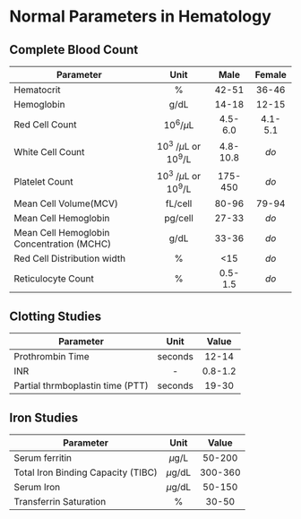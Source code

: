 # Normal Parameters in Hematology

## Complete Blood Count

| Parameter                                 |                    Unit                    |   Male   | Female  |
| ----------------------------------------- | :----------------------------------------: | :------: | :-----: |
| Hematocrit                                |                     %                      |  42-51   |  36-46  |
| Hemoglobin                                |                    g/dL                    |  14-18   |  12-15  |
| Red Cell Count                            |           10<sup>6</sup>/$\mu$L            | 4.5-6.0  | 4.1-5.1 |
| White Cell Count                          | 10<sup>3</sup> /$\mu$L or 10<sup>9</sup>/L | 4.8-10.8 |  _do_   |
| Platelet Count                            | 10<sup>3</sup> /$\mu$L or 10<sup>9</sup>/L | 175-450  |  _do_   |
| Mean Cell Volume(MCV)                     |                  fL/cell                   |  80-96   |  79-94  |
| Mean Cell Hemoglobin                      |                  pg/cell                   |  27-33   |  _do_   |
| Mean Cell Hemoglobin Concentration (MCHC) |                    g/dL                    |  33-36   |  _do_   |
| Red Cell Distribution width               |                     %                      |   <15    |  _do_   |
| Reticulocyte Count                        |                     %                      | 0.5-1.5  |  _do_   |
## Clotting Studies

| Parameter                                 |                    Unit                    |   Value  |
| ----------------------------------------- | :----------------------------------------: | :------: |
| Prothrombin Time                          |                  seconds                   |  12-14   |
| INR                                       |                     -                      | 0.8-1.2  |
| Partial thrmboplastin time (PTT)          |                  seconds                   |  19-30   |
## Iron Studies
| Parameter                          |   Unit    |  Value  |
| ---------------------------------- | :-------: | :-----: |
| Serum ferritin                     | $\mu$g/L  | 50-200  |
| Total Iron Binding Capacity (TIBC) | $\mu$g/dL | 300-360 |
| Serum Iron                         | $\mu$g/dL | 50-150  |
| Transferrin Saturation             |     %     |  30-50  |
